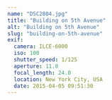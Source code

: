 ```yaml
---
name: "DSC2804.jpg"
title: "Building on 5th Avenue"
alt: "Building on 5th Avenue"
slug: "building-on-5th-avenue"
exif:
  camera: ILCE-6000
  iso: 100
  shutter_speed: 1/125
  aperture: 11.0
  focal_length: 24.0
  location: New York City, USA
  date: 2015-04-05 09:51:30
---
```

